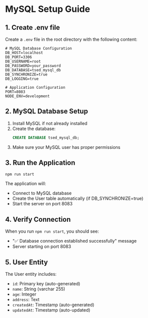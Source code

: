# MySQL Setup Guide

## 1. Create .env file

Create a `.env` file in the root directory with the following content:

```env
# MySQL Database Configuration
DB_HOST=localhost
DB_PORT=3306
DB_USERNAME=root
DB_PASSWORD=your_password
DB_DATABASE=tsed_mysql_db
DB_SYNCHRONIZE=true
DB_LOGGING=true

# Application Configuration
PORT=8083
NODE_ENV=development
```

## 2. MySQL Database Setup

1. Install MySQL if not already installed
2. Create the database:
   ```sql
   CREATE DATABASE tsed_mysql_db;
   ```
3. Make sure your MySQL user has proper permissions

## 3. Run the Application

```bash
npm run start
```

The application will:
- Connect to MySQL database
- Create the User table automatically (if DB_SYNCHRONIZE=true)
- Start the server on port 8083

## 4. Verify Connection

When you run `npm run start`, you should see:
- "✅ Database connection established successfully" message
- Server starting on port 8083

## 5. User Entity

The User entity includes:
- `id`: Primary key (auto-generated)
- `name`: String (varchar 255)
- `age`: Integer
- `address`: Text
- `createdAt`: Timestamp (auto-generated)
- `updatedAt`: Timestamp (auto-updated) 